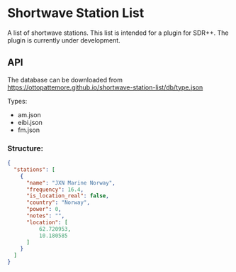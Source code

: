 # Shortwave Station List
A list of shortwave stations.
This list is intended for a plugin for SDR++. The plugin is currently under development.

## API
The database can be downloaded from https://ottopattemore.github.io/shortwave-station-list/db/type.json

Types:
* am.json
* eibi.json
* fm.json

### Structure:
```json
{
  "stations": [
    {
      "name": "JXN Marine Norway",
      "frequency": 16.4,
      "is_location_real": false,
      "country": "Norway",
      "power": 0,
      "notes": "",
      "location": [
          62.720953,
          10.180585
      ]
    }
  ]
}
```
